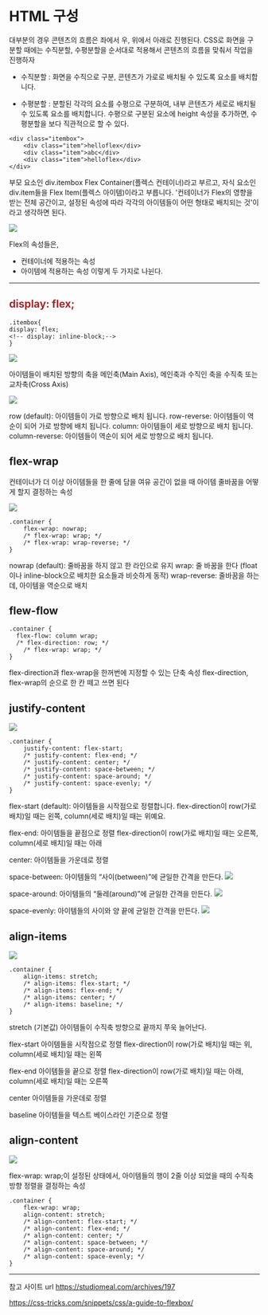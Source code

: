 # HTML 구성
대부분의 경우 콘텐츠의 흐름은 좌에서 우, 위에서 아래로 진행된다. 
CSS로 화면을 구분할 때에는 수직분할, 수평분할을 순서대로 적용해서 콘텐츠의 
흐름을 맞춰서 작업을 진행하자

* 수직분할 : 화면을 수직으로 구분, 콘텐츠가 가로로 배치될 수 있도록 요소를 
배치합니다.

* 수평분할 : 분할된 각각의 요소를 수평으로 구분하여, 내부 콘텐츠가 세로로 
배치될 수 있도록 요소를 배치합니다.
수평으로 구분된 요소에 height 속성을 추가하면, 수평분할을 보다 직관적으로 
할 수 있다.

```
<div class="itembox">
	<div class="item">helloflex</div>
	<div class="item">abc</div>
	<div class="item">helloflex</div>
</div>
```
부모 요소인 div.itembox Flex Container(플렉스 컨테이너)라고 부르고,
자식 요소인 div.item들을 Flex Item(플렉스 아이템)이라고 부릅니다.
'컨테이너가 Flex의 영향을 받는 전체 공간이고, 설정된 속성에 따라 각각의 
아이템들이 어떤 형태로 배치되는 것'이라고 생각하면 된다.


![](https://velog.velcdn.com/images/minthug94_/post/84800d47-c1eb-4b6c-ab8c-475f441e7cca/image.jpeg)

Flex의 속성들은,

* 컨테이너에 적용하는 속성
* 아이템에 적용하는 속성
이렇게 두 가지로 나뉜다.

-----
## <div style="color: brown;">display: flex;</div>
```
.itembox{
display: flex;
<!-- display: inline-block;-->
}
```

![](https://velog.velcdn.com/images/minthug94_/post/1fb8f451-5c35-4eef-a616-91bd2e4bfff5/image.webp)


아이템들이 배치된 방향의 축을 메인축(Main Axis),
메인축과 수직인 축을 수직축 또는 교차축(Cross Axis)

![](https://velog.velcdn.com/images/minthug94_/post/2edef98f-20a1-4c40-b845-ec6f3ec22e0d/image.png)

row (default): 아이템들이 가로 방향으로 배치 됩니다.
row-reverse: 아이템들이 역순이 되어 가로 방향에 배치 됩니다.
column: 아이템들이 세로 방향으로 배치 됩니다.
column-reverse: 아이템들이 역순이 되어 세로 방향으로 배치 됩니다.


## flex-wrap

컨테이너가 더 이상 아이템들을 한 줄에 담을 여유 공간이 없을 때
아이템 줄바꿈을 어떻게 할지 결정하는 속성

![](https://velog.velcdn.com/images/minthug94_/post/11b7efa5-8933-4863-89f3-c18352846d56/image.png)

```
.container {
	flex-wrap: nowrap;
	/* flex-wrap: wrap; */
	/* flex-wrap: wrap-reverse; */
}
```

nowrap (default): 줄바꿈을 하지 않고 한 라인으로 유지
wrap: 줄 바꿈을 한다 (float이나 inline-block으로 배치한 요소들과 비슷하게 
동작)
wrap-reverse: 줄바꿈을 하는데, 아이템을 역순으로 배치


## flew-flow

```
.container {
  flex-flow: column wrap;
  /* flex-direction: row; */
	/* flex-wrap: wrap; */
}
```
flex-direction과 flex-wrap을 한꺼번에 지정할 수 있는 단축 속성
flex-direction, flex-wrap의 순으로 한 칸 떼고 쓰면 된다

## justify-content

![](https://velog.velcdn.com/images/minthug94_/post/2fffff8d-792a-4a7e-91e5-e626873edbda/image.png)

```
.container {
	justify-content: flex-start;
	/* justify-content: flex-end; */
	/* justify-content: center; */
	/* justify-content: space-between; */
	/* justify-content: space-around; */
	/* justify-content: space-evenly; */
}
```

flex-start (default): 
아이템들을 시작점으로 정렬합니다.
flex-direction이 row(가로 배치)일 때는 왼쪽, column(세로 배치)일 때는 
위예요.

flex-end: 아이템들을 끝점으로 정렬
flex-direction이 row(가로 배치)일 때는 오른쪽, column(세로 배치)일 때는 
아래

center: 아이템들을 가운데로 정렬

space-between: 아이템들의 “사이(between)”에 균일한 간격을 만든다.
![](https://velog.velcdn.com/images/minthug94_/post/b168eec3-a047-4304-9dbe-41ebe30c6559/image.png)

space-around: 아이템들의 “둘레(around)”에 균일한 간격을 만든다.
![](https://velog.velcdn.com/images/minthug94_/post/41f6626b-2328-43cf-87fe-ddd3334b6d94/image.png)

space-evenly: 아이템들의 사이와 양 끝에 균일한 간격을 만든다.
![](https://velog.velcdn.com/images/minthug94_/post/63168b83-78ad-4a5c-a0d3-1d189b26b6b4/image.png)


## align-items
![](https://velog.velcdn.com/images/minthug94_/post/1b9ae45e-3d12-4338-9002-aef9740f9d2c/image.png)


```
.container {
	align-items: stretch;
	/* align-items: flex-start; */
	/* align-items: flex-end; */
	/* align-items: center; */
	/* align-items: baseline; */
}
```
stretch (기본값)
아이템들이 수직축 방향으로 끝까지 쭈욱 늘어난다.

flex-start
아이템들을 시작점으로 정렬
flex-direction이 row(가로 배치)일 때는 위, column(세로 배치)일 때는 왼쪽

flex-end
아이템들을 끝으로 정렬
flex-direction이 row(가로 배치)일 때는 아래, column(세로 배치)일 때는 
오른쪽

center
아이템들을 가운데로 정렬

baseline
아이템들을 텍스트 베이스라인 기준으로 정렬

## align-content

![](https://velog.velcdn.com/images/minthug94_/post/8ca57939-246d-471e-aec3-eb0b5f14a6b9/image.png)


flex-wrap: wrap;이 설정된 상태에서, 아이템들의 행이 2줄 이상 되었을 때의 
수직축 방향 정렬을 결정하는 속성



```
.container {
	flex-wrap: wrap;
	align-content: stretch;
	/* align-content: flex-start; */
	/* align-content: flex-end; */
	/* align-content: center; */
	/* align-content: space-between; */
	/* align-content: space-around; */
	/* align-content: space-evenly; */
}
```



-----
참고 사이트 url
https://studiomeal.com/archives/197

https://css-tricks.com/snippets/css/a-guide-to-flexbox/

